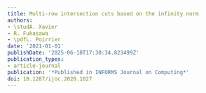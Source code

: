```yaml
---
title: Multi-row intersection cuts based on the infinity norm
authors:
- \studA. Xavier
- R. Fukasawa
- \pdfL. Poirrier
date: '2021-01-01'
publishDate: '2025-06-18T17:30:34.823499Z'
publication_types:
- article-journal
publication: '*Published in INFORMS Journal on Computing*'
doi: 10.1287/ijoc.2020.1027
---
```

